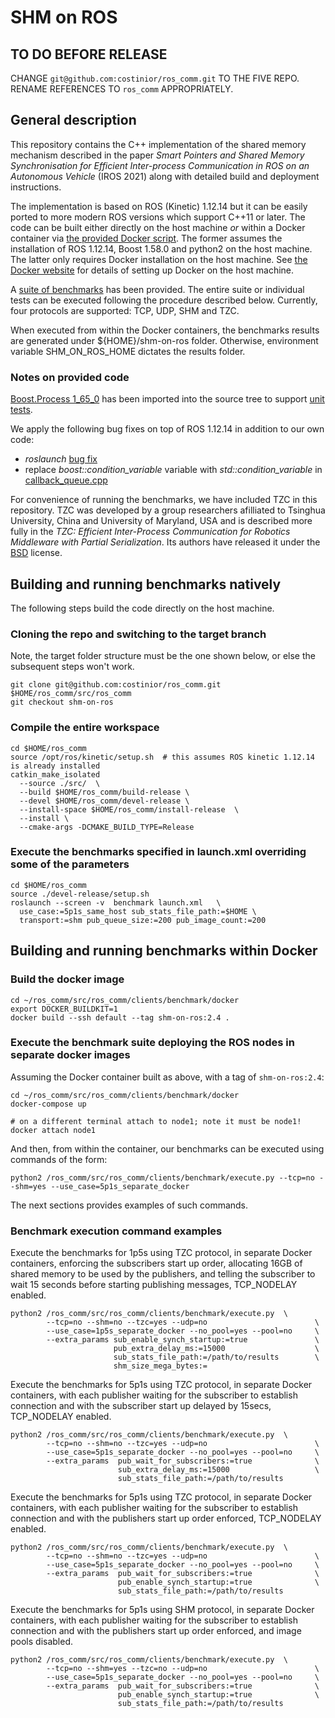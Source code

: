 # SHM on ROS

## TO DO BEFORE RELEASE

CHANGE `git@github.com:costinior/ros_comm.git` TO THE FIVE REPO. RENAME REFERENCES TO `ros_comm` APPROPRIATELY.

## General description

This repository contains the C++ implementation of the shared memory mechanism described in the paper _Smart Pointers and Shared Memory Synchronisation for Efficient Inter-process Communication in ROS on an Autonomous Vehicle_ (IROS 2021) along with detailed build and deployment instructions.

The implementation is based on ROS (Kinetic) 1.12.14 but it can be easily ported to more modern ROS versions which support C++11 or later. The code can be built either directly on the host machine _or_ within a Docker container via [the provided Docker script](./clients/benchmark/docker/Dockerfile). The former assumes the installation of ROS 1.12.14, Boost 1.58.0 and python2 on the host machine. The latter only requires Docker installation on the host machine. See [the Docker website](https://docs.docker.com/get-docker/) for details of setting up Docker on the host machine.

A [suite of benchmarks](./clients/benchmark) has been provided. The entire suite or individual tests can be executed following the procedure described below. Currently, four protocols are supported: TCP, UDP, SHM and TZC.

When executed from within the Docker containers, the benchmarks results are generated under ${HOME}/shm-on-ros folder. Otherwise, environment variable SHM_ON_ROS_HOME dictates the results folder.

### Notes on provided code

[Boost.Process 1_65_0](https://www.boost.org/doc/libs/1_65_0/doc/html/process.html) has been imported into the source tree to support [unit tests](./test/test_roscpp/test/test_shm.cpp).

We apply the following bug fixes on top of ROS 1.12.14 in addition to our own code:
 - _roslaunch_ [bug fix](https://github.com/ros/ros_comm/pull/1115)
 - replace _boost::condition_variable_ variable with _std::condition_variable_ in [callback_queue.cpp](./clients/roscpp/src/libros/callback_queue.cpp)

For convenience of running the benchmarks, we have included TZC in this repository. TZC was developed by a group researchers afilliated to Tsinghua University, China and University of Maryland, USA and is described more fully in the _TZC: Efficient Inter-Process Communication for Robotics Middleware with Partial Serialization_. Its authors have released it under the [BSD](https://github.com/qboticslabs/tzc_transport/blob/master/package.xml) license.

## Building and running benchmarks natively

The following steps build the code directly on the host machine.

### Cloning the repo and switching to the target branch

Note, the target folder structure must be the one shown below, or else the subsequent steps won't work.

```
git clone git@github.com:costinior/ros_comm.git $HOME/ros_comm/src/ros_comm
git checkout shm-on-ros
```

### Compile the entire workspace

```
cd $HOME/ros_comm
source /opt/ros/kinetic/setup.sh  # this assumes ROS kinetic 1.12.14 is already installed
catkin_make_isolated
  --source ./src/  \
  --build $HOME/ros_comm/build-release \
  --devel $HOME/ros_comm/devel-release \
  --install-space $HOME/ros_comm/install-release  \
  --install \
  --cmake-args -DCMAKE_BUILD_TYPE=Release
```

### Execute the benchmarks specified in launch.xml overriding some of the parameters

```
cd $HOME/ros_comm
source ./devel-release/setup.sh
roslaunch --screen -v  benchmark launch.xml   \
  use_case:=5p1s_same_host sub_stats_file_path:=$HOME \
  transport:=shm pub_queue_size:=200 pub_image_count:=200
```

## Building and running benchmarks within Docker

### Build the docker image

```
cd ~/ros_comm/src/ros_comm/clients/benchmark/docker
export DOCKER_BUILDKIT=1
docker build --ssh default --tag shm-on-ros:2.4 .
```

### Execute the benchmark suite deploying the ROS nodes in separate docker images

Assuming the Docker container built as above, with a tag of `shm-on-ros:2.4`:

```
cd ~/ros_comm/src/ros_comm/clients/benchmark/docker
docker-compose up

# on a different terminal attach to node1; note it must be node1!
docker attach node1
```

And then, from within the container, our benchmarks can be executed using commands of the form:

```
python2 /ros_comm/src/ros_comm/clients/benchmark/execute.py --tcp=no --shm=yes --use_case=5p1s_separate_docker
```

The next sections provides examples of such commands.

### Benchmark execution command examples

Execute the benchmarks for 1p5s using TZC protocol, in separate Docker containers, enforcing the subscribers start up order, allocating 16GB of shared memory to be used by the publishers, and telling the subscriber to wait 15 seconds before starting publishing messages, TCP_NODELAY enabled.
```
python2 /ros_comm/src/ros_comm/clients/benchmark/execute.py  \
        --tcp=no --shm=no --tzc=yes --udp=no                        \
        --use_case=1p5s_separate_docker --no_pool=yes --pool=no     \
        --extra_params sub_enable_synch_startup:=true               \
                       pub_extra_delay_ms:=15000                    \
                       sub_stats_file_path:=/path/to/results        \
                       shm_size_mega_bytes:=
```


Execute the benchmarks for 5p1s using TZC protocol, in separate Docker containers, with each publisher waiting for the subscriber to establish connection and with the subscriber start up delayed by 15secs, TCP_NODELAY enabled.
```
python2 /ros_comm/src/ros_comm/clients/benchmark/execute.py  \
        --tcp=no --shm=no --tzc=yes --udp=no                        \
        --use_case=5p1s_separate_docker --no_pool=yes --pool=no     \
        --extra_params  pub_wait_for_subscribers:=true              \
                        sub_extra_delay_ms:=15000                   \
                        sub_stats_file_path:=/path/to/results
```

Execute the benchmarks for 5p1s using TZC protocol, in separate Docker containers, with each publisher waiting for the subscriber to establish connection and with the publishers start up order enforced, TCP_NODELAY enabled.
```
python2 /ros_comm/src/ros_comm/clients/benchmark/execute.py  \
        --tcp=no --shm=no --tzc=yes --udp=no                        \
        --use_case=5p1s_separate_docker --no_pool=yes --pool=no     \
        --extra_params  pub_wait_for_subscribers:=true              \
                        pub_enable_synch_startup:=true              \
                        sub_stats_file_path:=/path/to/results
```


Execute the benchmarks for 5p1s using SHM protocol, in separate Docker containers, with each publisher waiting for the subscriber to establish connection and with the publishers start up order enforced, and image pools disabled.
```
python2 /ros_comm/src/ros_comm/clients/benchmark/execute.py  \
        --tcp=no --shm=yes --tzc=no --udp=no                        \
        --use_case=5p1s_separate_docker --no_pool=yes --pool=no     \
        --extra_params  pub_wait_for_subscribers:=true              \
                        pub_enable_synch_startup:=true              \
                        sub_stats_file_path:=/path/to/results
```
